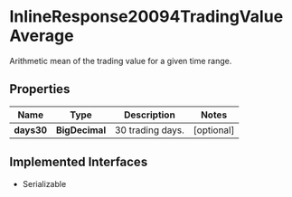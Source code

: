 

# InlineResponse20094TradingValueAverage

Arithmetic mean of the trading value for a given time range.

## Properties

Name | Type | Description | Notes
------------ | ------------- | ------------- | -------------
**days30** | **BigDecimal** | 30 trading days. |  [optional]


## Implemented Interfaces

* Serializable


